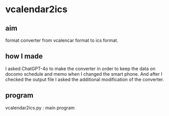 # vcalendar2ics
## aim
format converter from vcalencar format to ics format.

## how I made
I asked ChatGPT-4o to make the converter in order to keep the data on docomo schedule and memo when I changed the smart phone. 
And after I checked the output file I asked the additional modification of the converter.

## program
vcalendar2ics.py : main program
